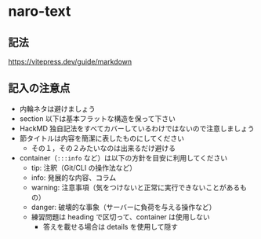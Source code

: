 # naro-text

## 記法
https://vitepress.dev/guide/markdown

## 記入の注意点
- 内輪ネタは避けましょう
- section 以下は基本フラットな構造を保って下さい
- HackMD 独自記法をすべてカバーしているわけではないので注意しましょう
- 節タイトルは内容を簡潔に表したものにしてください
  - その１，その２みたいなのは出来るだけ避ける
- container（`:::info` など）は以下の方針を目安に利用してください
  - tip: 注釈（Git/CLI の操作法など）
  - info: 発展的な内容、コラム
  - warning: 注意事項（気をつけないと正常に実行できないことがあるもの）
  - danger: 破壊的な事象（サーバーに負荷を与える操作など）
  - 練習問題は heading で区切って、container は使用しない
    - 答えを載せる場合は details を使用して隠す